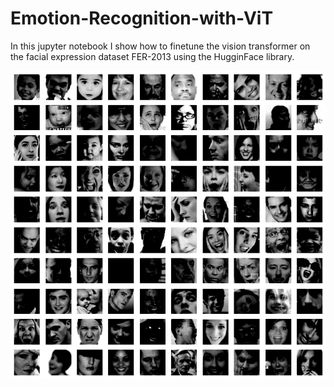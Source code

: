 # Emotion-Recognition-with-ViT
In this jupyter notebook I show how to finetune the vision transformer on the facial expression dataset FER-2013 using the HugginFace library.


![examples of facial expressions](dataset_examples.png)
